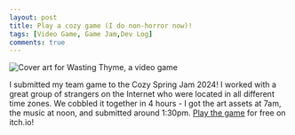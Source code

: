 ```yaml
---
layout: post
title: Play a cozy game (I do non-horror now)!
tags: [Video Game, Game Jam,Dev Log]
comments: true
---
```

![Cover art for Wasting Thyme, a video game](https://drei558.github.io/assets/img/WastingThyme_CoverArt.png)

I submitted my team game to the Cozy Spring Jam 2024! I worked with a great group of strangers on the Internet who were located in all different time zones. We cobbled it together in 4 hours - I got the art assets at 7am, the music at noon, and submitted around 1:30pm. [Play the game](https://decolfutures.itch.io/wasting-thyme) for free on itch.io!
